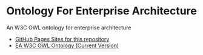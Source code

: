 # Ontology For Enterprise Architecture

An W3C OWL ontology for enterprise architecture


* [GitHub Pages Sites for this repository](https://zombiemaker.github.io/enterprise-architecture-ontology/)
* [EA W3C OWL Ontology (Current Version)](https://raw.githubusercontent.com/zombiemaker/enterprise-architecture-ontology/main/enterprise-architecture.owl)